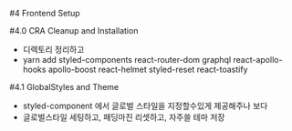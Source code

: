 #4 Frontend Setup

#4.0 CRA Cleanup and Installation

- 디렉토리 정리하고
- yarn add styled-components react-router-dom graphql react-apollo-hooks apollo-boost react-helmet styled-reset react-toastify

#4.1 GlobalStyles and Theme

- styled-component 에서 글로벌 스타일을 지정할수있게 제공해주나 보다
- 글로벌스타일 세팅하고, 패딩마진 리셋하고, 자주쓸 테마 저장

